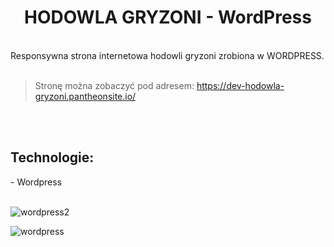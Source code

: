 
<h1 align="center"> HODOWLA GRYZONI - WordPress </h1>
<br />
Responsywna strona internetowa hodowli gryzoni zrobiona w WORDPRESS.
<br />
<br />

> Stronę można zobaczyć pod adresem: https://dev-hodowla-gryzoni.pantheonsite.io/

<br />
<br />
<h2 align="left"> Technologie: </h2>
- Wordpress

<br />
<br />


![wordpress2](https://user-images.githubusercontent.com/105555319/168491732-5cb81fee-ac0d-4830-9267-bae2738707d4.png)


![wordpress](https://user-images.githubusercontent.com/105555319/168491739-de657ac8-e330-4c1e-9033-4f98d016e27b.png)

